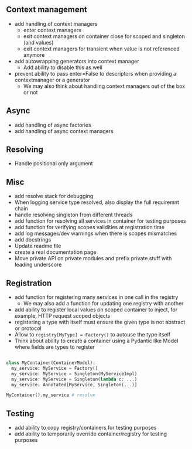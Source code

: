 ## Context management

- add handling of context managers
  - enter context managers
  - exit context managers on container close for scoped and singleton (and values)
  - exit context managers for transient when value is not referenced anymore
- add autowrapping generators into context manager
  - Add ability to disable this as well
- prevent ability to pass enter=False to descriptors when providing a contextmanager or a generator
  - We may also think about handling context managers out of the box or not

## Async

- add handling of async factories
- add handling of async context managers

## Resolving

- Handle positional only argument

## Misc

- add resolve stack for debugging
- When logging service type resolved, also display the full requiremnt chain
- handle resolving singleton from different threads
- add function for resolving all services in container for testing purposes
- add function for verifying scopes validities at registration time
- add log messages/dev warnings when there is scopes mismatches
- add docstrings
- Update readme file
- create a real documentation page
- Move private API on private modules and prefix private stuff with leading underscore

## Registration

- add function for registering many services in one call in the registry
  - We may also add a function for updating one registry with another
- add ability to register local values on scoped container to inject, for example, HTTP request scoped objects
- registering a type with itself must ensure the given type is not abstract or protocol
- Allow to `registry[MyType] = Factory()` to autouse the type itself
- Think about ability to create a container using a Pydantic like Model where fields are types to register

```python

class MyContainer(ContainerModel):
  my_service: MyService = Factory()
  my_service: MyService = Singleton(MyServiceImpl)
  my_service: MyService = Singleton(lambda c: ...)
  my_service: Annotated[MyService, Singleton(...)]

MyContainer().my_service # resolve
```

## Testing

- add ability to copy registry/containers for testing purposes
- add ability to temporarily override container/registry for testing purposes
